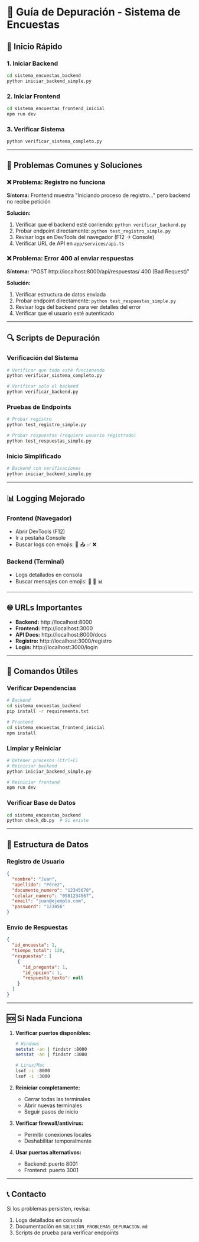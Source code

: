# 🔧 Guía de Depuración - Sistema de Encuestas

## 🚀 Inicio Rápido

### 1. **Iniciar Backend**
```bash
cd sistema_encuestas_backend
python iniciar_backend_simple.py
```

### 2. **Iniciar Frontend**
```bash
cd sistema_encuestas_frontend_inicial
npm run dev
```

### 3. **Verificar Sistema**
```bash
python verificar_sistema_completo.py
```

---

## 🧩 Problemas Comunes y Soluciones

### ❌ **Problema: Registro no funciona**
**Síntoma:** Frontend muestra "Iniciando proceso de registro..." pero backend no recibe petición

**Solución:**
1. Verificar que el backend esté corriendo: `python verificar_backend.py`
2. Probar endpoint directamente: `python test_registro_simple.py`
3. Revisar logs en DevTools del navegador (F12 → Console)
4. Verificar URL de API en `app/services/api.ts`

### ❌ **Problema: Error 400 al enviar respuestas**
**Síntoma:** "POST http://localhost:8000/api/respuestas/ 400 (Bad Request)"

**Solución:**
1. Verificar estructura de datos enviada
2. Probar endpoint directamente: `python test_respuestas_simple.py`
3. Revisar logs del backend para ver detalles del error
4. Verificar que el usuario esté autenticado

---

## 🔍 Scripts de Depuración

### **Verificación del Sistema**
```bash
# Verificar que todo esté funcionando
python verificar_sistema_completo.py

# Verificar solo el backend
python verificar_backend.py
```

### **Pruebas de Endpoints**
```bash
# Probar registro
python test_registro_simple.py

# Probar respuestas (requiere usuario registrado)
python test_respuestas_simple.py
```

### **Inicio Simplificado**
```bash
# Backend con verificaciones
python iniciar_backend_simple.py
```

---

## 📊 Logging Mejorado

### **Frontend (Navegador)**
- Abrir DevTools (F12)
- Ir a pestaña Console
- Buscar logs con emojis: 🔐 📤 ✅ ❌

### **Backend (Terminal)**
- Logs detallados en consola
- Buscar mensajes con emojis: 📝 👤 📊

---

## 🌐 URLs Importantes

- **Backend:** http://localhost:8000
- **Frontend:** http://localhost:3000
- **API Docs:** http://localhost:8000/docs
- **Registro:** http://localhost:3000/registro
- **Login:** http://localhost:3000/login

---

## 🔧 Comandos Útiles

### **Verificar Dependencias**
```bash
# Backend
cd sistema_encuestas_backend
pip install -r requirements.txt

# Frontend
cd sistema_encuestas_frontend_inicial
npm install
```

### **Limpiar y Reiniciar**
```bash
# Detener procesos (Ctrl+C)
# Reiniciar backend
python iniciar_backend_simple.py

# Reiniciar frontend
npm run dev
```

### **Verificar Base de Datos**
```bash
cd sistema_encuestas_backend
python check_db.py  # Si existe
```

---

## 📝 Estructura de Datos

### **Registro de Usuario**
```json
{
  "nombre": "Juan",
  "apellido": "Pérez",
  "documento_numero": "12345678",
  "celular_numero": "0981234567",
  "email": "juan@ejemplo.com",
  "password": "123456"
}
```

### **Envío de Respuestas**
```json
{
  "id_encuesta": 1,
  "tiempo_total": 120,
  "respuestas": [
    {
      "id_pregunta": 1,
      "id_opcion": 1,
      "respuesta_texto": null
    }
  ]
}
```

---

## 🆘 Si Nada Funciona

1. **Verificar puertos disponibles:**
   ```bash
   # Windows
   netstat -an | findstr :8000
   netstat -an | findstr :3000
   
   # Linux/Mac
   lsof -i :8000
   lsof -i :3000
   ```

2. **Reiniciar completamente:**
   - Cerrar todas las terminales
   - Abrir nuevas terminales
   - Seguir pasos de inicio

3. **Verificar firewall/antivirus:**
   - Permitir conexiones locales
   - Deshabilitar temporalmente

4. **Usar puertos alternativos:**
   - Backend: puerto 8001
   - Frontend: puerto 3001

---

## 📞 Contacto

Si los problemas persisten, revisa:
1. Logs detallados en consola
2. Documentación en `SOLUCION_PROBLEMAS_DEPURACION.md`
3. Scripts de prueba para verificar endpoints 